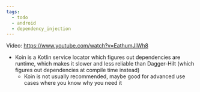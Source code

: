 ```yaml
---
tags:
  - todo
  - android
  - dependency_injection
---
```

Video: https://www.youtube.com/watch?v=EathumJlWh8
- Koin is a Kotlin service locator which figures out dependencies are runtime, which makes it slower and less reliable than Dagger-Hilt (which figures out dependencies at compile time instead)
	- Koin is not usually recommended, maybe good for advanced use cases where you know why you need it